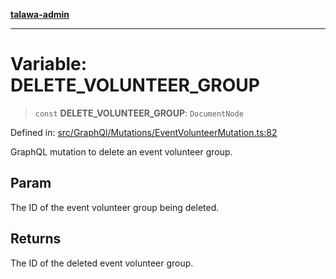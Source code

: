 [**talawa-admin**](../../../../README.md)

***

# Variable: DELETE\_VOLUNTEER\_GROUP

> `const` **DELETE\_VOLUNTEER\_GROUP**: `DocumentNode`

Defined in: [src/GraphQl/Mutations/EventVolunteerMutation.ts:82](https://github.com/MayankJha014/talawa-admin/blob/0dd35cc200a4ed7562fa81ab87ec9b2a6facd18b/src/GraphQl/Mutations/EventVolunteerMutation.ts#L82)

GraphQL mutation to delete an event volunteer group.

## Param

The ID of the event volunteer group being deleted.

## Returns

The ID of the deleted event volunteer group.
